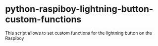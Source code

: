 # python-raspiboy-lightning-button-custom-functions
This script allows to set custom functions for the lightning button on the Raspiboy
